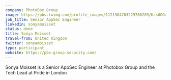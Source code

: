 ```yaml
---
company: PhotoBox Group
image: https://pbs.twimg.com/profile_images/1121384763229708289/Kcs0OGrL_400x400.png
job_title: Senior AppSec Engineer
linkedin: sonyamoisset
status: done
title: Sonya Moisset
travel-from: United Kingdom
twitter: sonyamoisset
type: participant
website: https://pbx-group-security.com/
---
```


Sonya Moisset is a Senior AppSec Engineer at Photobox Group and the Tech Lead at Pride in London